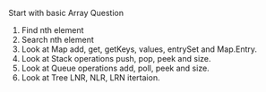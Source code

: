 Start with basic Array Question 
1. Find nth element
2. Search nth element 
3. Look at Map add, get, getKeys, values, entrySet and Map.Entry.
4. Look at Stack operations push, pop, peek and size.
5. Look at Queue operations add, poll, peek and size.
6. Look at Tree LNR, NLR, LRN itertaion.